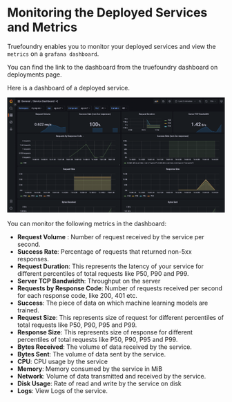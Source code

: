 # Monitoring the Deployed Services and Metrics

Truefoundry enables you to monitor your deployed services and view the `metrics` on a `grafana dashboard`.

You can find the link to the dashboard from the truefoundry dashboard on deployments page.

[//]: # (shall we add image of deployments page here)
Here is a dashboard of a deployed service.

![Monitoring a Service](../../assets/monitor-service.png)

You can monitor the following metrics in the dashboard:
* **Request Volume** : Number of request received by the service per second. 
* **Success Rate**:  Percentage of requests that returned non-5xx responses.
* **Request Duration**: This represents the latency of your service for different percentiles of total requests like P50, P90 and P99. 
* **Server TCP Bandwidth**: Throughput on the server
* **Requests by Response Code**: Number of requests received per second for each response code, like 200, 401 etc.
* **Success**: The piece of data on which machine learning models are trained.
* **Request Size**: This represents size of request for different percentiles of total requests like P50, P90, P95 and P99. 
* **Response Size**: This represents size of response for different percentiles of total requests like P50, P90, P95 and P99. 
* **Bytes Received**: The volume of data received by the service.
* **Bytes Sent**: The volume of data sent by the service.
* **CPU**: CPU usage by the service
* **Memory**: Memory consumed by the service in MiB
* **Network**: Volume of data transmitted and received by the service.
* **Disk Usage**: Rate of read and write by the service on disk
* **Logs**: View Logs of the service.

[//]: # (Unit of cpu usage)
[//]: # (add section for network error)